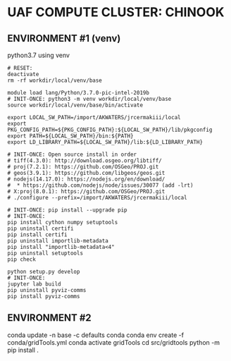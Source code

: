 # UAF COMPUTE CLUSTER: CHINOOK

## ENVIRONMENT #1 (venv)

python3.7 using venv

```
# RESET:
deactivate
rm -rf workdir/local/venv/base

module load lang/Python/3.7.0-pic-intel-2019b
# INIT-ONCE: python3 -m venv workdir/local/venv/base
source workdir/local/venv/base/bin/activate

export LOCAL_SW_PATH=/import/AKWATERS/jrcermakiii/local
export PKG_CONFIG_PATH=${PKG_CONFIG_PATH}:${LOCAL_SW_PATH}/lib/pkgconfig
export PATH=${LOCAL_SW_PATH}/bin:${PATH}
export LD_LIBRARY_PATH=${LOCAL_SW_PATH}/lib:${LD_LIBRARY_PATH}

# INIT-ONCE: Open source install in order
# tiff(4.3.0): http://download.osgeo.org/libtiff/
# proj(7.2.1): https://github.com/OSGeo/PROJ.git
# geos(3.9.1): https://github.com/libgeos/geos.git
# nodejs(14.17.0): https://nodejs.org/en/download/
#  * https://github.com/nodejs/node/issues/30077 (add -lrt)
# X:proj(8.0.1): https://github.com/OSGeo/PROJ.git
# ./configure --prefix=/import/AKWATERS/jrcermakiii/local

# INIT-ONCE: pip install --upgrade pip
# INIT-ONCE:
pip install cython numpy setuptools
pip uninstall certifi
pip install certifi
pip uninstall importlib-metadata
pip install "importlib-metadata<4"
pip uninstall setuptools
pip check

python setup.py develop
# INIT-ONCE:
jupyter lab build
pip uninstall pyviz-comms
pip install pyviz-comms
```

## ENVIRONMENT #2

conda update -n base -c defaults conda
conda env create -f conda/gridTools.yml
conda activate gridTools
cd src/gridtools
python -m pip install .

